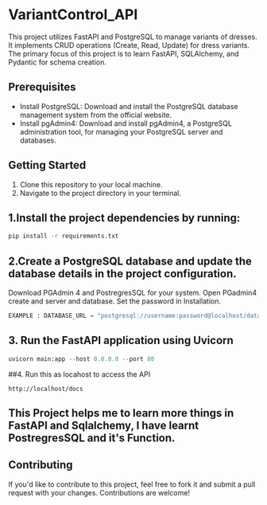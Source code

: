 # VariantControl_API

This project utilizes FastAPI and PostgreSQL to manage variants of dresses. It implements CRUD operations (Create, Read, Update) for dress variants. The primary focus of this project is to learn FastAPI, SQLAlchemy, and Pydantic for schema creation.

## Prerequisites

- Install PostgreSQL: Download and install the PostgreSQL database management system from the official website.
- Install pgAdmin4: Download and install pgAdmin4, a PostgreSQL administration tool, for managing your PostgreSQL server and databases.

## Getting Started

1. Clone this repository to your local machine.
2. Navigate to the project directory in your terminal.

## 1.Install the project dependencies by running:
 ``` bash
 pip install -r requirements.txt
```

## 2.Create a PostgreSQL database and update the database details in the project configuration. 
   
   Download PGAdmin 4 and PostregresSQL for your system. Open PGadmin4 create and server and database.
   Set the password in Installation. 

``` python
EXAMPLE : DATABASE_URL = "postgresql://username:password@localhost/databasename"
```
## 3. Run the FastAPI application using Uvicorn
```python
uvicorn main:app --host 0.0.0.0 --port 80

```
##4. Run this as locahost to access the API

``` site
http://localhost/docs
```

## This Project helps me to learn more things in FastAPI and Sqlalchemy, I have learnt PostregresSQL and it's Function.
## Contributing
If you'd like to contribute to this project, feel free to fork it and submit a pull request with your changes. Contributions are welcome!


